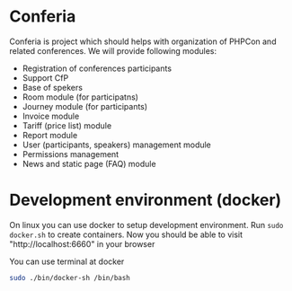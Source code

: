 Conferia
========================

Conferia is project which should helps with organization of PHPCon and related conferences.
We will provide following modules:

* Registration of conferences participants
* Support CfP
* Base of spekers
* Room module (for participatns)
* Journey module (for participants)
* Invoice module
* Tariff (price list) module
* Report module
* User (participants, speakers) management module
* Permissions management
* News and static page (FAQ) module

Development environment (docker)
=========================
On linux you can use docker to setup development environment.
Run `sudo docker.sh` to create containers. Now you should be able to visit "http://localhost:6660" in your browser

You can use terminal at docker
```sh
sudo ./bin/docker-sh /bin/bash
```

